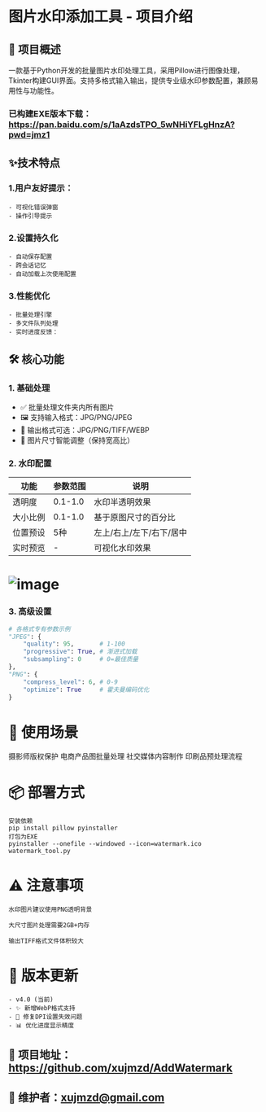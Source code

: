 
# 图片水印添加工具 - 项目介绍

## 📌 项目概述
一款基于Python开发的批量图片水印处理工具，采用Pillow进行图像处理，Tkinter构建GUI界面。支持多格式输入输出，提供专业级水印参数配置，兼顾易用性与功能性。

### 已构建EXE版本下载：https://pan.baidu.com/s/1aAzdsTPO_5wNHiYFLgHnzA?pwd=jmz1
## ✨技术特点

### 1.用户友好提示：
    - 可视化错误弹窗
    - 操作引导提示
### 2.设置持久化
    - 自动保存配置
    - 跨会话记忆
    - 自动加载上次使用配置
### 3.性能优化
    - 批量处理引擎
    - 多文件队列处理
    - 实时进度反馈：
    
## 🛠️ 核心功能

### 1. 基础处理
- ✅ 批量处理文件夹内所有图片
- 🖼️ 支持输入格式：JPG/PNG/JPEG
- 💾 输出格式可选：JPG/PNG/TIFF/WEBP
- 🔄 图片尺寸智能调整（保持宽高比）

### 2. 水印配置
| 功能 | 参数范围 | 说明 |
|------|---------|------|
| 透明度 | 0.1-1.0 | 水印半透明效果 |
| 大小比例 | 0.1-1.0 | 基于原图尺寸的百分比 |
| 位置预设 | 5种 | 左上/右上/左下/右下/居中 |
| 实时预览 | - | 可视化水印效果 |

# ![image](https://github.com/user-attachments/assets/12c3f56c-78be-48f6-9f6e-b163df49dd31)

### 3. 高级设置
```python
# 各格式专有参数示例
"JPEG": {
    "quality": 95,       # 1-100
    "progressive": True, # 渐进式加载
    "subsampling": 0     # 0=最佳质量
},
"PNG": {
    "compress_level": 6, # 0-9
    "optimize": True     # 霍夫曼编码优化
}
```

# 🚀 使用场景

摄影师版权保护
电商产品图批量处理
社交媒体内容制作
印刷品预处理流程

# 📦 部署方式
    安装依赖
    pip install pillow pyinstaller
    打包为EXE
    pyinstaller --onefile --windowed --icon=watermark.ico watermark_tool.py
# ⚠️ 注意事项
    水印图片建议使用PNG透明背景
    
    大尺寸图片处理需要2GB+内存
    
    输出TIFF格式文件体积较大

# 📜 版本更新
    - v4.0 (当前)
    - ✨ 新增WebP格式支持
    - 🐛 修复DPI设置失效问题
    - 📊 优化进度显示精度

## 📍 项目地址：https://github.com/xujmzd/AddWatermark
## 📧 维护者：xujmzd@gmail.com


